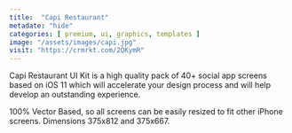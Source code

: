 ```yaml
---
title:  "Capi Restaurant"
metadate: "hide"
categories: [ premium, ui, graphics, templates ]
image: "/assets/images/capi.jpg"
visit: "https://crmrkt.com/2QKymR"
---
```

Capi Restaurant UI Kit is a high quality pack of 40+ social app screens based on iOS 11 which will accelerate your design process and will help develop an outstanding experience.

100% Vector Based, so all screens can be easily resized to fit other iPhone screens. Dimensions 375x812 and 375x667.